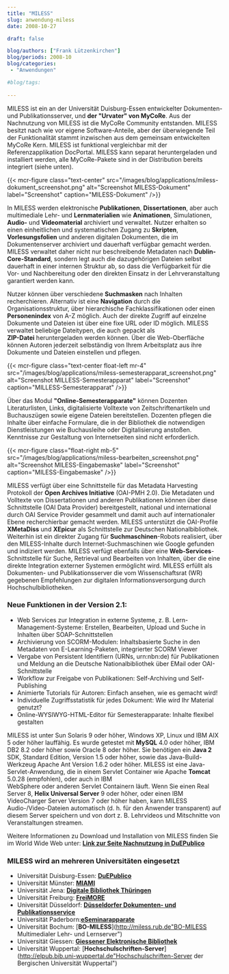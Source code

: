 ```yaml
---
title: "MILESS"
slug: anwendung-miless
date: 2008-10-27

draft: false

blog/authors: ["Frank Lützenkirchen"]
blog/periods: 2008-10
blog/categories:
 - "Anwendungen"

#blog/tags:
 
---
```


MILESS ist ein an der Universität Duisburg-Essen entwickelter Dokumenten- und Publikationsserver, und 
**der "Urvater" von MyCoRe**. Aus der Nachnutzung von MILESS ist die MyCoRe Community 
entstanden. MILESS besitzt nach wie vor eigene Software-Anteile, aber der überwiegende Teil der 
Funktionalität stammt inzwischen aus dem gemeinsam entwickelten MyCoRe Kern. MILESS ist funktional 
vergleichbar mit der Referenzapplikation DocPortal. MILESS kann separat heruntergeladen und installiert 
werden, alle MyCoRe-Pakete sind in der Distribution bereits integriert (siehe unten).

{{< mcr-figure class="text-center" src="/images/blog/applications/miless-dokument_screenshot.png" alt="Screenshot MILESS-Dokument"
  label="Screenshot" caption="MILESS-Dokument" />}}

In MILESS werden elektronische **Publikationen**, **Dissertationen**, aber auch 
multimediale Lehr- und **Lernmaterialien** wie **Animationen**, Simulationen, 
**Audio-** und **Videomaterial** archiviert und verwaltet. Nutzer erhalten so 
einen einheitlichen und systematischen Zugang zu **Skripten**, **Vorlesungsfolien** 
und anderen digitalen Dokumenten, die im Dokumentenserver archiviert und dauerhaft verfügbar gemacht 
werden. MILESS verwaltet daher nicht nur beschreibende Metadaten nach **Dublin-Core-Standard**, 
sondern legt auch die dazugehörigen Dateien selbst dauerhaft in einer internen Struktur ab, so dass die 
Verfügbarkeit für die Vor- und Nachbereitung oder den direkten Einsatz in der Lehrveranstaltung 
garantiert werden  kann.


Nutzer können über verschiedene **Suchmasken** nach Inhalten recherchieren. Alternativ ist 
eine **Navigation** durch die Organisationsstruktur, über hierarchische Fachklassifikationen 
oder einen **Personenindex** von A-Z möglich. Auch der direkte Zugriff auf einzelne 
Dokumente und Dateien ist über eine fixe URL oder ID möglich.
MILESS verwaltet beliebige Dateitypen, die auch gepackt als    
**ZIP-Datei** heruntergeladen werden können. Über die Web-Oberfläche können Autoren 
jederzeit selbständig von Ihrem Arbeitsplatz aus ihre Dokumente und Dateien einstellen und pflegen. 

{{< mcr-figure class="text-center float-left mr-4" src="/images/blog/applications/miless-semesterapparat_screenshot.png" alt="Screenshot MILLESS-Semesterapparat"
  label="Screenshot" caption="MILLESS-Semesterapparat" />}}
  
  
Über das Modul **"Online-Semesterapparate"** können Dozenten Literaturlisten, Links, 
digitalisierte Volltexte von Zeitschriftenartikeln und Buchauszügen sowie eigene Dateien bereitstellen. 
Dozenten pflegen die Inhalte über einfache Formulare, die in der Bibliothek die notwendigen 
Dienstleistungen wie Buchausleihe oder Digitalisierung anstoßen. Kenntnisse zur Gestaltung von 
Internetseiten sind nicht erforderlich.

<div style="clear:both"></div>

{{< mcr-figure class="float-right mb-5" src="/images/blog/applications/miless-bearbeiten_screenshot.png" alt="Screenshot MILESS-Eingabemaske"
  label="Screenshot" caption="MILESS-Eingabemaske" />}}
  

MILESS verfügt über eine Schnittstelle für das Metadata   Harvesting Protokoll der **Open Archives 
Initiative** (OAI-PMH 2.0). Die Metadaten und Volltexte von Dissertationen und anderen 
Publikationen können über diese Schnittstelle (OAI Data Provider)   bereitgestellt, national und 
international durch OAI Service Provider gesammelt und damit auch auf internationaler Ebene recherchierbar 
gemacht werden. MILESS unterstützt die OAI-Profile **XMetaDiss** und **XEpicur** 
als Schnittstelle zur Deutschen Nationalbibliothek. Weiterhin ist ein direkter Zugang für 
**Suchmaschinen**-Robots realisiert, über den MILESS-Inhalte durch Internet-Suchmaschinen 
wie Google gefunden und indiziert werden. MILESS verfügt ebenfalls über eine 
**Web-Services**-Schnittstelle für Suche, Retrieval und Bearbeiten von Inhalten, über die 
eine direkte Integration externer Systemen ermöglicht wird. MILESS erfüllt als Dokumenten- und 
Publikationsserver die vom Wissenschaftsrat (WR) gegebenen  Empfehlungen zur digitalen 
Informationsversorgung durch Hochschulbibliotheken.

<div style="clear:both"></div>

### Neue Funktionen in der Version 2.1:
* Web Services zur Integration in externe Systeme, z. B. Lern-Management-Systeme: Erstellen, Bearbeiten, Upload und Suche in Inhalten über SOAP-Schnittstellen
* Archivierung von SCORM-Modulen: Inhaltsbasierte Suche in den Metadaten von E-Learning-Paketen, 
integrierter SCORM Viewer
* Vergabe von Persistent Identifiern (URNs, urn:nbn:de) für Publikationen und Meldung an die Deutsche 
Nationalbibliothek über EMail oder OAI-Schnittstelle
* Workflow zur Freigabe von Publikationen: Self-Archiving und Self-Publishing 
* Animierte Tutorials für Autoren: Einfach ansehen, wie es gemacht wird!
* Individuelle Zugriffsstatistik für jedes Dokument: Wie wird Ihr Material genutzt?
* Online-WYSIWYG-HTML-Editor für Semesterapparate: Inhalte flexibel gestalten


MILESS ist unter Sun Solaris 9 oder höher, Windows XP, Linux und IBM AIX 5 oder höher lauffähig. Es wurde 
getestet mit **MySQL** 4.0 oder höher, IBM DB2 8.2 oder höher sowie Oracle 8 oder höher. 
Sie benötigen ein **Java 2** SDK, Standard Edition, Version 1.5 oder höher, sowie das 
Java-Build-Werkzeug Apache Ant Version 1.6.2 oder höher. MILESS ist eine Java-Servlet-Anwendung, die in 
einem Servlet Container wie Apache **Tomcat** 5.0.28 (empfohlen), oder auch in IBM  
WebSphere oder anderen Servlet Containern läuft. Wenn Sie einen Real 
Server 8, **Helix Universal Server** 9 oder höher, oder einen IBM VideoCharger Server 
Version 7 oder höher haben, kann MILESS Audio-/Video-Dateien automatisch (d. h. für den Anwender 
transparent) auf diesem Server speichern und von dort z. B. Lehrvideos und Mitschnitte von 
Veranstaltungen streamen.

Weitere Informationen zu Download und Installation von MILESS finden Sie im World Wide Web unter:
[**Link zur Seite Nachnutzung in DuEPublico**](http://duepublico.uni-duisburg-essen.de/about/nachnutzung.xml "Link zur Seite Nachnutzung in DuEPublico")


### MILESS wird an mehreren Universitäten eingesetzt
* Universität Duisburg-Essen: [**DuEPublico**](http://duepublico.uni-duisburg-essen.de "DuEPublico Duisburg-Essen Publications Online")
* Universität Münster: [**MIAMI**](http://miami.uni-muenster.de "miami münstersches informations- und archivsystem für multimediale inhalte")
* Universität Jena: [**Digitale Bibliothek Thüringen**](http://www.db-thueringen.de/ "dbt Digitale Bibliothek Thüringen")
* Universität Freiburg: [**FreiMORE**](http://freimore.uni-freiburg.de/ "FreiMORE FREIburgerMultimediaObjectREpostitory")
* Universität Düsseldorf: [**Düsseldorfer Dokumenten- und Publikationsservice**](http://docserv.uni-duesseldorf.de/ "Düsseldorfer Dokumenten- und Publikationsservice")
* Universität Paderborn:[**eSeminarapparate**](http://ubdok.uni-paderborn.de/semapp/ "Dokumenten- und Publikationsservice eSeminarapparate")
* Universität Bochum: [**BO-MILESS**](http://miless.rub.de"BO-MILESS Multimedialer Lehr- und Lernserver")
* Universität Giessen: [**Giessener Elektronische Bibliothek**](http://semapp.ub.uni-giessen.de/semapp/index.xml "Giessener Elektronische Bibliothek Lehrmaterial &amp; Publikationen")
* Universität Wuppertal: [**Hochschulschriften-Server**](http://elpub.bib.uni-wuppertal.de"Hochschulschriften-Server der Bergischen Universität Wuppertal")
